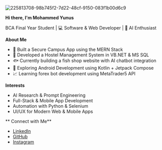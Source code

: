 ![225813708-98b745f2-7d22-48cf-9150-083f1b00d6c9](https://github.com/user-attachments/assets/71c4fba6-4c15-4ecb-a4b8-986ffa5e2b32)

**Hi there, I'm Mohammed Yunus** 

BCA Final Year Student | 💻 Software & Web Developer | 🤖 AI Enthusiast

 **About Me**

- 🔐 Built a Secure Campus App using the MERN Stack
- 🏨 Developed a Hostel Management System in VB.NET & MS SQL
- 🐟 Currently building a fish shop website with AI chatbot integration
- 📱 Exploring Android Development using Kotlin + Jetpack Compose
- 📈 Learning forex bot development using MetaTrader5 API

 **Interests**

- AI Research & Prompt Engineering
- Full-Stack & Mobile App Development
- Automation with Python & Selenium
- UI/UX for Modern Web & Mobile Apps

** Connect with Me**

- [LinkedIn](https://www.linkedin.com/in/mohammedyunus)
- [GitHub](https://github.com/mohammedyunus)
- [Instagram](https://instagram.com/YOUR_USERNAME)


